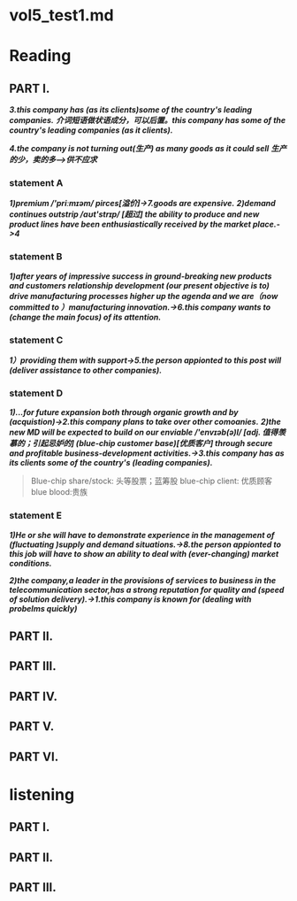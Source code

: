 # vol5_test1.md
# Reading
## PART I.
***3.this company has (as its clients)some of the country's leading companies.***
***介词短语做状语成分，可以后置。this company has some of the country's leading companies (as it clients).***

***4.the company is not turning out(生产) as many goods as it could sell*** 
***生产的少，卖的多——>供不应求***

### statement A
***1)premium /'priːmɪəm/ pirces[溢价]->7.goods are expensive.***
***2)demand continues outstrip /aʊt'strɪp/ [超过] the ability to produce and new product lines have been enthusiastically received by the market place.->4***

### statement B
***1)after years of impressive success in ground-breaking new products and customers relationship development (our present objective is to) drive manufacturing processes higher up the agenda and we are（now committed to ）manufacturing innovation.->6.this company wants to (change the main focus) of its attention.*** 

### statement C
***1）providing them with support->5.the person appionted to this post will (deliver assistance to other companies).***

### statement D
***1)...for future expansion both through organic growth and by (acquistion)->2.this company plans to take over other comoanies.***
***2)the new MD will be expected to build on our enviable /'envɪəb(ə)l/ [adj. 值得羡慕的；引起忌妒的]  (blue-chip customer base)[优质客户] through secure and profitable business-development activities.->3.this company has as its clients some of the country's (leading companies).***

> Blue-chip share/stock: 头等股票；蓝筹股
  blue-chip client: 优质顾客
  blue blood:贵族

### statement E
***1)He or she will have to demonstrate experience in the management of (fluctuating )supply and demand situations.->8.the person appionted to this job will have to show an ability to deal with (ever-changing) market conditions.***

***2)the company,a leader in the provisions of services to business in the telecommunication sector,has a strong reputation for quality and (speed of solution delivery).->1.this company is known for (dealing with probelms quickly)***


## PART II.



## PART III.



## PART IV.



## PART V.



## PART VI.



# listening
## PART I.


## PART II.


## PART III.





















